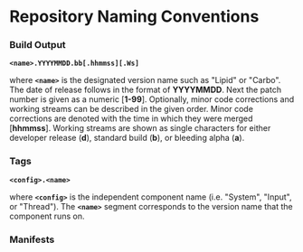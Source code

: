 # Repository Naming Conventions

### Build Output

**`<name>.YYYYMMDD.bb[.hhmmss][.Ws]`**

where **`<name>`** is the designated version name such as "Lipid" or "Carbo".  The
  date of release follows in the format of **YYYYMMDD**.  Next the patch number is
  given as a numeric [**1-99**].  Optionally, minor code corrections and working
  streams can be described in the given order.  Minor code corrections are
  denoted with the time in which they were merged [**hhmmss**].  Working streams
  are shown as single characters for either developer release (**d**), standard
  build (**b**), or bleeding alpha (**a**).

### Tags

**`<config>.<name>`**

where **`<config>`** is the independent component name (i.e. "System", "Input", or
  "Thread").  The **`<name>`** segment corresponds to the version name that the
  component runs on.

### Manifests
